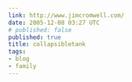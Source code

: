 ```yaml
---
link: http://www.jimcromwell.com/
date: 2005-12-08 03:27 UTC
# published: false
published: true
title: collapsibletank
tags:
- blog
- family
---
```



